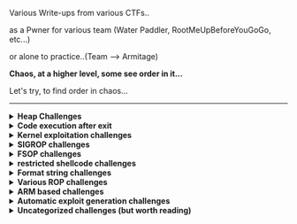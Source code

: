 Various Write-ups from various CTFs..

as a Pwner for various team (Water Paddler, RootMeUpBeforeYouGoGo, etc...)

or alone to practice..(Team --> Armitage)


**Chaos, at a higher level, some see order in it...**

Let's try, to find order in chaos...

---

<details>
  <summary><strong>Heap Challenges</strong></summary>

  ### libc 2.35

  - **0CTF TCTF 2022** --> babyheap
    * [https://github.com/nobodyisnobody/write-ups/tree/main/0CTF.TCTF.2022/pwn/babyheap]()
    * *seccomp in place, heap overflow due to type confusion,  do chunk overlap for leak, then two tcache poisonning attacks*
    * *code execution via forging dtor_list table in tls-storage, and erasing the random value at fs:0x30*

  ### libc 2.34

  - **MetaCTF 2021** --> hookless
    * [https://github.com/nobodyisnobody/write-ups/tree/main/MetaCtf.2021/pwn/Hookless]()
    * *double free in delete function,uaf in edit function (usable once),uaf in display() function too*
    * *House of Botcake attack, we overwrite IO_2_1_stdout with environ address to leak stack address*
    * *we write a ROP directly on stack to achieve code execution*

  ### libc 2.32

  - **vsCTF 2022** --> EZorange
    * [https://github.com/nobodyisnobody/write-ups/tree/main/vsCTF.2022/pwn/ezorange]()
    * *oob read/write in edit function, no free available, use same method than house of orange to free chunks*
    * *we free two chunks, then do tcache poisonning with the oob, and overwrite __malloc_hook*

  ### libc 2.31

  - **justCTF 2022*** --> notes
    * [https://github.com/nobodyisnobody/write-ups/tree/main/justCTF.2022/pwn/notes]()
    * *fastbin dup attack, then write to __free_hook*

  - **idek CTF 2021** --> stacknotes
    * [https://github.com/nobodyisnobody/write-ups/tree/main/idekCTF.2021/pwn/stacknotes]()
    * *malloca alloc chunk on stack depending on size,we forge a fake chunk on stack, do a house of spirit attack on it*
    * *then alloc a chunk on stack with our ROP that overwrite return address*

  - **Tamil CTF 2021*** --> University
    * [https://github.com/nobodyisnobody/write-ups/tree/main/Tamil.CTF.2021/pwn/University.Pwn]()
    * *overflow in edit because of strlen on a non-zero terminated string, will give us a read/write primitive*
    * *we set tcache.count in tcache_perthread_struct to 7 , to make a chunk goes to unsorted, to have a libc address leak*
    * *we edit tcache_entry of bloc of size 0x20 to __free_hook*

  - **HSCTF 8 CTF 2021*** --> House of sice
    * [https://github.com/nobodyisnobody/write-ups/tree/main/HSCTF.8.CTF.2021/House.of.Sice]()
    * *double free vulnerability, using fastbin dup attack, then allocation on __free_hook*

  ### libc 2.27

  - **RaR CTF 2021** --> unintended
    * [https://github.com/nobodyisnobody/write-ups/tree/main/RaRCTF.2021/pwn/unintended]()
    * *heap overflow because of strlen usage, then make overlapping chunk & tcache poisonning*
    * *finally overwrite __free_hook*

  - **IJCTF 2021** --> ezpez
    * [https://github.com/nobodyisnobody/write-ups/tree/main/IJCTF.2021/pwn/ezpez]()
    * *double free on tcache_head to have allocation in unsorted, leak libc, double free on stdin to modify filedescriptor and leak flag*

  - **HSCTF 8 CTF 2021*** --> Use after freedom
    * [https://github.com/nobodyisnobody/write-ups/tree/main/HSCTF.8.CTF.2021/use_after_freedom]()
    * *unsorted bin attack, overwrite global_max_fast, then overwrite __free_hook*
 
  ### libc 2.25
  - **Tamil CTF 2021*** --> Vuln Storage
    * [https://github.com/nobodyisnobody/write-ups/blob/main/Tamil.CTF.2021/pwn/Vuln.Storage/]()


</details>

<details>
  <summary><strong>Code execution after exit</strong></summary>

  - **Imaginary CTF 2022** --> rope
    * [https://github.com/nobodyisnobody/write-ups/tree/main/imaginary.CTF.2022/pwn/rope]()
    * *code execution via overwriting _rtld_global+3848 , that is __rtld_lock_lock_recursive (GL(dl_load_lock));*
    * *and pivoting in _rtld_global , via gets() and setcontext gadget* 

</details>

<details>
  <summary><strong>Kernel exploitation challenges</strong></summary>

  - **UTCTF 2022** --> bloat
    * [https://github.com/nobodyisnobody/write-ups/tree/main/UTCTF.2022/pwn/bloat]()
    * *use write primitive in kernel module, to overwrite modprobe_path*

</details>

</details>

<details>
  <summary><strong>SIGROP challenges</strong></summary>

  - **Tamil CTF 2021** --> Insecure system
    * [https://github.com/nobodyisnobody/write-ups/tree/main/Tamil.CTF.2021/pwn/Insecure.System]()
    * *ROP & sigrop*

  - **Tamil CTF 2021** --> Stress Rope
    * [https://github.com/nobodyisnobody/write-ups/tree/main/Tamil.CTF.2021/pwn/Stress.Rope]()
    * *small echo server in assembly, very few gadgets --> ROP & sigrop*

  - **PBjar CTF 2021** --> Imdeghost
    * [https://github.com/nobodyisnobody/write-ups/tree/main/PBjar.CTF.2021/pwn/Imdeghost]()
    * *restricted shellcode, resolved via connect back shellcode done in sigrop*
    
</details>

<details>
  <summary><strong>FSOP challenges</strong></summary>

  - **SECCON CTF 2022 Quals** --> Baby file
    * [https://github.com/nobodyisnobody/write-ups/blob/main/SECCON.CTF.2022.Quals/pwn/babyfile/]()
    * *libc-2.31 based fsop exploitation, _wide_data is NULL and non reachable, we populate pointers first*
    * *then leak libc & random value at fs:0x30, we forge onegagdet mangled address and have code execution via _cookie_write*

  - **Hack.lu CTF 2022** --> byor
    * [https://github.com/nobodyisnobody/write-ups/tree/main/Hack.lu.CTF.2022/pwn/byor]()
    * *libc-2.35 based fsop exploitation, _wide_data points on NULL chunk, we can overwrite stdout*
    * *code execution via _IO_wfile_underflow , we execute system('/bin/sh'),  new standard for FSOP*
    
</details>

<details>
  <summary><strong>restricted shellcode challenges</strong></summary>

  - **Redpwn CTF 2021** --> gelcode-2
    * [https://github.com/nobodyisnobody/write-ups/tree/main/RedpwnCTF.2021/pwn/gelcode-2]()
    * *shellcode with only opcodes from 0 to 5, and a seccomp that force open/read/write shellcode*

  - **MetaCTF 2021** --> sequential shellcode
    * [https://github.com/nobodyisnobody/write-ups/tree/main/MetaCtf.2021/pwn/Sequential.Shellcode]()
    * *shellcode where every byte must be bigger then the preceding one*

  - **Maple CTF 2022** --> EBCSIC
    * [https://github.com/nobodyisnobody/write-ups/tree/main/MapleCTF.2022/pwn/EBCSIC]()
    * *shellcode alphanumeric but restricted to cp037 charset*

</details>

<details>
  <summary><strong>Format string challenges</strong></summary>

  - **PBjar CTF 2021** --> wallstreet32
    * [https://github.com/nobodyisnobody/write-ups/tree/main/PBjar.CTF.2021/pwn/Wallstreet32]()
    * *restricted format string with many format chars forbidden, use trick '%*\n' to get a leak (libc-2.31 based)*

  - **MetaCTF 2021** --> Simple Format Returned
    * [https://github.com/nobodyisnobody/write-ups/tree/main/MetaCtf.2021/pwn/Simple.Format.Returned]()
    * *well classical format string, need bruteforce*

  - **Maple CTF 2022** --> printf
    * [https://github.com/nobodyisnobody/write-ups/tree/main/MapleCTF.2022/pwn/printf]()
    * *well classical format string, need bruteforce*

  - **Imaginary CTF 2021** --> inkaphobia
    * [https://github.com/nobodyisnobody/write-ups/tree/main/Imaginary.CTF.2021/pwn/inkaphobia]()
    * *well classical format string, need bruteforce*

  - **IJCTF 2021** --> baby sum
    * [https://github.com/nobodyisnobody/write-ups/tree/main/IJCTF.2021/pwn/baby-sum]()
    * *simple format string*

</details>

<details>
  <summary><strong>Various ROP challenges</strong></summary>

  - **MetaCTF 2021** --> An Attempt Was Made
    * [https://github.com/nobodyisnobody/write-ups/tree/main/MetaCtf.2021/pwn/A.Attempt.Was.Made]()
    * *restricted rop, execve forbidden, few gadgets (no libcsu_init gadget), use only add_gadget to forge gadgets*

  - **Hayyim CTF 2021** --> warmup
    * [https://github.com/nobodyisnobody/write-ups/tree/main/Hayyim.CTF.2022/pwn/warmup]()
    * *simple rop challenge*

  - **Hayyim CTF 2021** --> cooldown
    * [https://github.com/nobodyisnobody/write-ups/tree/main/Hayyim.CTF.2022/pwn/cooldown]()
    * *more restricted rop challenge*

</details>

<details>
  <summary><strong>ARM based challenges</strong></summary>

  - **LINE CTF 2022** --> simbox
    * [https://github.com/nobodyisnobody/write-ups/tree/main/LINE.CTF.2022/pwn/simbox]()
    * *ARM challenge based on gnu simulator 11.2 (with custom patch), we rop it, and dump flag*

</details>

<details>
  <summary><strong>Automatic exploit generation challenges</strong></summary>

  - **Imaginary CTF 2021** --> speedrun
    * [https://github.com/nobodyisnobody/write-ups/tree/main/Imaginary.CTF.2021/pwn/speedrun]()
    * *automatic generated exploit, gets buffer overflow type*

</details>

<details>
  <summary><strong>Uncategorized challenges (but worth reading)</strong></summary>

  - **Google CTF Quals 2022** --> FixedASLR
    * [https://github.com/nobodyisnobody/write-ups/tree/main/Google.CTF.2022/pwn/FixedASLR]()
    * *great challenge, attack on LFSR based with a known output, to calculate canary (generated by the LFSR)*
    * *use a ROP and a SIGROP for shell execution*

</details>

